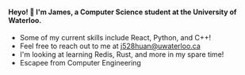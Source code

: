 #### Heyo! 👋 I'm James, a Computer Science student at the University of Waterloo.

-  Some of my current skills include React, Python, and C++!
-  Feel free to reach out to me at j528huan@uwaterloo.ca
-  I'm looking at learning Redis, Rust, and more in my spare time!
-  Escapee from Computer Engineering
